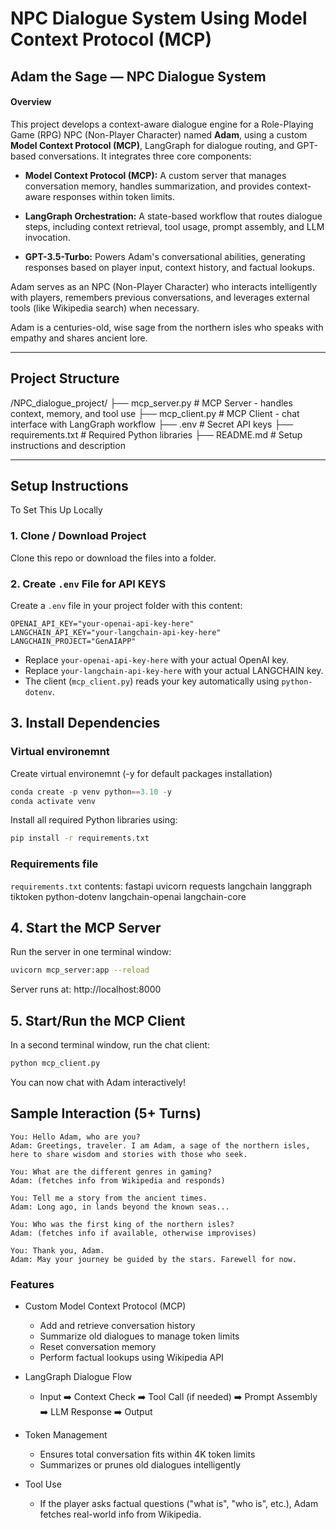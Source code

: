 # NPC Dialogue System Using Model Context Protocol (MCP)

## Adam the Sage — NPC Dialogue System

#### Overview
This project develops a context-aware dialogue engine for a Role-Playing Game (RPG) NPC (Non-Player Character) named **Adam**, using a custom **Model Context Protocol (MCP)**, LangGraph for dialogue routing, and GPT-based conversations. It integrates three core components:

- __Model Context Protocol (MCP):__
A custom server that manages conversation memory, handles summarization, and provides context-aware responses within token limits.

- __LangGraph Orchestration:__
A state-based workflow that routes dialogue steps, including context retrieval, tool usage, prompt assembly, and LLM invocation.

- __GPT-3.5-Turbo:__
Powers Adam's conversational abilities, generating responses based on player input, context history, and factual lookups.

Adam serves as an NPC (Non-Player Character) who interacts intelligently with players, remembers previous conversations, and leverages external tools (like Wikipedia search) when necessary.

Adam is a centuries-old, wise sage from the northern isles who speaks with empathy and shares ancient lore.

---

## Project Structure
/NPC_dialogue_project/ 
├── mcp_server.py     # MCP Server - handles context, memory, and tool use 
├── mcp_client.py     # MCP Client - chat interface with LangGraph workflow 
├── .env              # Secret API keys 
├── requirements.txt  # Required Python libraries 
├── README.md         # Setup instructions and description

---

## Setup Instructions
To Set This Up Locally

### 1. Clone / Download Project
Clone this repo or download the files into a folder.

### 2. Create `.env` File for API KEYS
Create a `.env` file in your project folder with this content:

```env
OPENAI_API_KEY="your-openai-api-key-here"
LANGCHAIN_API_KEY="your-langchain-api-key-here"
LANGCHAIN_PROJECT="GenAIAPP" 
```

- Replace `your-openai-api-key-here` with your actual OpenAI key.
- Replace `your-langchain-api-key-here` with your actual LANGCHAIN key.
- The client (`mcp_client.py`) reads your key automatically using `python-dotenv`.

## 3. Install Dependencies
### Virtual environemnt 
Create virtual environemnt (-y for default packages installation)
```python
conda create -p venv python==3.10 -y
conda activate venv
```

Install all required Python libraries using:
```bash
pip install -r requirements.txt
```
### Requirements file
`requirements.txt` contents:
fastapi
uvicorn
requests
langchain
langgraph
tiktoken
python-dotenv
langchain-openai
langchain-core

## 4. Start the MCP Server
Run the server in one terminal window:
```bash
uvicorn mcp_server:app --reload
```
Server runs at: http://localhost:8000

## 5. Start/Run the MCP Client
In a second terminal window, run the chat client:
```bash
python mcp_client.py
```

You can now chat with Adam interactively!

## Sample Interaction (5+ Turns)
```text
You: Hello Adam, who are you?
Adam: Greetings, traveler. I am Adam, a sage of the northern isles, here to share wisdom and stories with those who seek.

You: What are the different genres in gaming?
Adam: (fetches info from Wikipedia and responds)

You: Tell me a story from the ancient times.
Adam: Long ago, in lands beyond the known seas...

You: Who was the first king of the northern isles?
Adam: (fetches info if available, otherwise improvises)

You: Thank you, Adam.
Adam: May your journey be guided by the stars. Farewell for now.
```

### Features
- Custom Model Context Protocol (MCP)
  - Add and retrieve conversation history
  - Summarize old dialogues to manage token limits
  - Reset conversation memory
  - Perform factual lookups using Wikipedia API

- LangGraph Dialogue Flow
  - Input ➡️ Context Check ➡️ Tool Call (if needed) ➡️ Prompt Assembly ➡️ LLM Response ➡️ Output

- Token Management
  - Ensures total conversation fits within 4K token limits
  - Summarizes or prunes old dialogues intelligently

- Tool Use
  - If the player asks factual questions ("what is", "who is", etc.), Adam fetches real-world info from Wikipedia.

